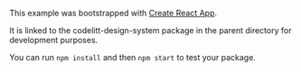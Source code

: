 This example was bootstrapped with [Create React App](https://github.com/facebook/create-react-app).

It is linked to the codelitt-design-system package in the parent directory for development purposes.

You can run `npm install` and then `npm start` to test your package.
